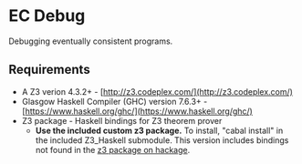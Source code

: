 EC Debug
========

Debugging eventually consistent programs.

Requirements
------------
* A Z3 verion 4.3.2+ - [http://z3.codeplex.com/](http://z3.codeplex.com/) 
* Glasgow Haskell Compiler (GHC) version 7.6.3+ - [https://www.haskell.org/ghc/](https://www.haskell.org/ghc/)
* Z3 package - Haskell bindings for Z3 theorem prover
  * **Use the included custom z3 package.** To install, "cabal install" in the included Z3_Haskell submodule. This version includes bindings not found in the [z3 package on hackage](https://hackage.haskell.org/package/z3).
